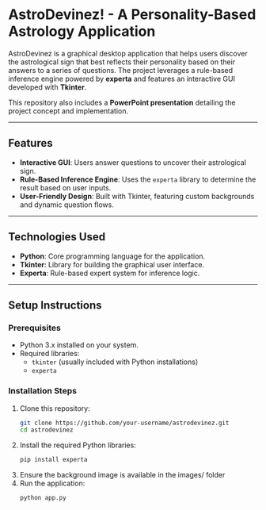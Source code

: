 # AstroDevinez! - A Personality-Based Astrology Application

AstroDevinez is a graphical desktop application that helps users discover the astrological sign that best reflects their personality based on their answers to a series of questions. The project leverages a rule-based inference engine powered by **experta** and features an interactive GUI developed with **Tkinter**.

This repository also includes a **PowerPoint presentation** detailing the project concept and implementation.

---

## Features
- **Interactive GUI**: Users answer questions to uncover their astrological sign.
- **Rule-Based Inference Engine**: Uses the `experta` library to determine the result based on user inputs.
- **User-Friendly Design**: Built with Tkinter, featuring custom backgrounds and dynamic question flows.

---

## Technologies Used
- **Python**: Core programming language for the application.
- **Tkinter**: Library for building the graphical user interface.
- **Experta**: Rule-based expert system for inference logic.

---

## Setup Instructions

### Prerequisites
- Python 3.x installed on your system.
- Required libraries:
  - `tkinter` (usually included with Python installations)
  - `experta`

### Installation Steps

1. Clone this repository:
   ```bash
   git clone https://github.com/your-username/astrodevinez.git
   cd astrodevinez
2. Install the required Python libraries:
   ```bash
   pip install experta
3. Ensure the background image is available in the images/ folder
4. Run the application:
   ```bash
   python app.py


   

